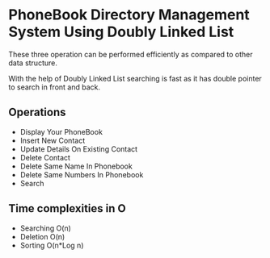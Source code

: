 

# PhoneBook Directory Management System Using Doubly Linked List

These three operation can be performed efficiently as compared to other data structure.

With the help of Doubly Linked List searching is fast as it has double pointer to search in front and back.

## Operations

- Display Your PhoneBook
- Insert New Contact
- Update Details On Existing Contact
- Delete Contact
- Delete Same Name In Phonebook
- Delete Same Numbers In Phonebook
- Search

## Time complexities in O
- Searching O(n)
- Deletion O(n)
- Sorting O(n*Log n)


